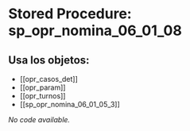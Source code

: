 # Stored Procedure: sp_opr_nomina_06_01_08

## Usa los objetos:
- [[opr_casos_det]]
- [[opr_param]]
- [[opr_turnos]]
- [[sp_opr_nomina_06_01_05_3]]

*No code available.*

